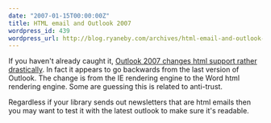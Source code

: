 ```yaml
---
date: "2007-01-15T00:00:00Z"
title: HTML email and Outlook 2007
wordpress_id: 439
wordpress_url: http://blog.ryaneby.com/archives/html-email-and-outlook-2007/
---
```

If you haven't already caught it, <a href="http://www.campaignmonitor.com/blog/archives/2007/01/microsoft_takes_email_design_b.html">Outlook 2007 changes html support rather drastically</a>. In fact it appears to go backwards from the last version of Outlook. The change is from the IE rendering engine to the Word html rendering engine. Some are guessing this is related to anti-trust.

Regardless if your library sends out newsletters that are html emails then you may want to test it with the latest outlook to make sure it's readable.
